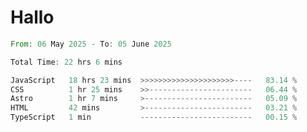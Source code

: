 # Hallo
<!--START_SECTION:waka-->

```rust
From: 06 May 2025 - To: 05 June 2025

Total Time: 22 hrs 6 mins

JavaScript   18 hrs 23 mins  >>>>>>>>>>>>>>>>>>>>>----   83.14 %
CSS          1 hr 25 mins    >>-----------------------   06.44 %
Astro        1 hr 7 mins     >------------------------   05.09 %
HTML         42 mins         >------------------------   03.21 %
TypeScript   1 min           -------------------------   00.15 %
```

<!--END_SECTION:waka-->
